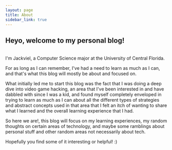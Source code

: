 ```yaml
---
layout: page
title: About
sidebar_link: true
---
```


## Heyo, welcome to my personal blog!
<br />
I'm Jackviel, a Computer Science major at the University of Central Florida. 

For as long as I can remember, I've had a need to learn as much as I can, and that's what this blog
will mostly be about and focused on. 

What initially led me to start this blog was the fact that I was doing a deep dive into
video game hacking, an area that I've been interested in and have dabbled with since I was a kid, and found myself completely
enveloped in trying to learn as much as I can about all the different types of strategies and abstract concepts used in that area
that I felt an itch of wanting to share what I learned and the overall learning experience that I had.

So here we are!, this blog will focus on my learning experiences, my random thoughts on certain areas of technology, and maybe some
ramblings about personal stuff and other random areas not necessarily about tech.

Hopefully you find some of it interesting or helpful! :)

